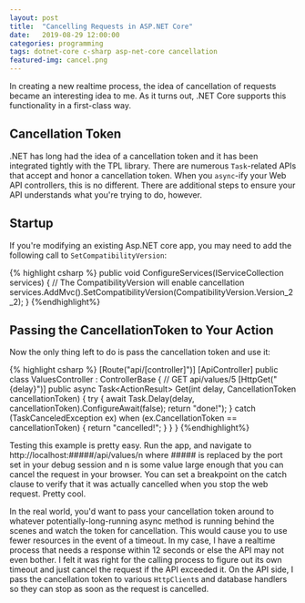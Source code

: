 ```yaml
---
layout: post
title:  "Cancelling Requests in ASP.NET Core"
date:   2019-08-29 12:00:00
categories: programming
tags: dotnet-core c-sharp asp-net-core cancellation
featured-img: cancel.png
---
```


In creating a new realtime process, the idea of cancellation of requests became an interesting idea to me. As it turns out, .NET Core supports this functionality in a first-class way.

<!-- more -->

## Cancellation Token

.NET has long had the idea of a cancellation token and it has been integrated tightly with the TPL library. There are numerous `Task`-related APIs that accept and honor a cancellation token. When you `async`-ify your Web API controllers, this is no different. There are additional steps to ensure your API understands what you're trying to do, however.

## Startup

If you're modifying an existing Asp.NET core app, you may need to add the following call to `SetCompatibilityVersion`:

{% highlight csharp %}
public void ConfigureServices(IServiceCollection services)
{
    // The CompatibilityVersion will enable cancellation
    services.AddMvc().SetCompatibilityVersion(CompatibilityVersion.Version_2_2);
}
{%endhighlight%}

## Passing the CancellationToken to Your Action

Now the only thing left to do is pass the cancellation token and use it:

{% highlight csharp %}
[Route("api/[controller]")]
[ApiController]
public class ValuesController : ControllerBase
{
    // GET api/values/5
    [HttpGet("{delay}")]
    public async Task<ActionResult<string>> Get(int delay, CancellationToken cancellationToken)
    {
        try
        {
            await Task.Delay(delay, cancellationToken).ConfigureAwait(false);
            return "done!");
        }
        catch (TaskCanceledException ex) when (ex.CancellationToken == cancellationToken)
        {
            return "cancelled!";
        }
    }
}
{%endhighlight%}

Testing this example is pretty easy. Run the app, and navigate to http://localhost:#####/api/values/n where ##### is replaced by the port set in your debug session and n is some value large enough that you can cancel the request in your browser. You can set a breakpoint on the catch clause to verify that it was actually cancelled when you stop the web request. Pretty cool.

In the real world, you'd want to pass your cancellation token around to whatever potentially-long-running async method is running behind the scenes and watch the token for cancellation. This would cause you to use fewer resources in the event of a timeout. In my case, I have a realtime process that needs a response within 12 seconds or else the API may not even bother. I felt it was right for the calling process to figure out its own timeout and just cancel the request if the API exceeded it. On the API side, I pass the cancellation token to various `HttpClient`s and database handlers so they can stop as soon as the request is cancelled.